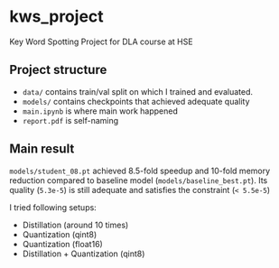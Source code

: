 # kws_project
Key Word Spotting
Project for DLA course at HSE

## Project structure
* `data/` contains train/val split on which I trained and evaluated.
* `models/` contains checkpoints that achieved adequate quality
* `main.ipynb` is where main work happened
* `report.pdf` is self-naming

## Main result
`models/student_08.pt` achieved 8.5-fold speedup and 10-fold memory reduction compared to baseline model (`models/baseline_best.pt`). Its quality (`5.3e-5`) is still adequate and satisfies the constraint (`< 5.5e-5`)

I tried following setups:
* Distillation (around 10 times)
* Quantization (qint8)
* Quantization (float16)
* Distillation + Quantization (qint8)
